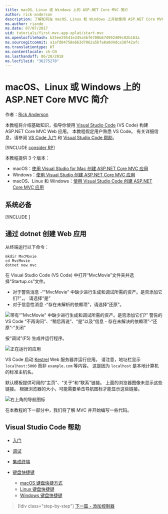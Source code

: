 ```yaml
---
title: macOS、Linux 或 Windows 上的 ASP.NET Core MVC 简介
author: rick-anderson
description: 了解如何在 macOS、Linux 和 Windows 上开始使用 ASP.NET Core MVC 和 Visual Studio Code
ms.author: riande
ms.date: 07/07/2017
uid: tutorials/first-mvc-app-xplat/start-mvc
ms.openlocfilehash: b25ee29541e345a3bf6700b67d992409c02b183a
ms.sourcegitcommit: a1afd04758e663d7062a5bfa8a0d4dca38f42afc
ms.translationtype: HT
ms.contentlocale: zh-CN
ms.lasthandoff: 06/20/2018
ms.locfileid: "36275270"
---
```

# <a name="introduction-to-aspnet-core-mvc-on-macos-linux-or-windows"></a>macOS、Linux 或 Windows 上的 ASP.NET Core MVC 简介

作者：[Rick Anderson](https://twitter.com/RickAndMSFT)

本教程将介绍基础知识，指导你使用 [Visual Studio Code](https://code.visualstudio.com) (VS Code) 构建 ASP.NET Core MVC Web 应用。 本教程假定用户熟悉 VS Code。 有关详细信息，请参阅 [VS Code 入门](https://code.visualstudio.com/docs) 和 [Visual Studio Code 帮助](#visual-studio-code-help)。 

[!INCLUDE [consider RP](../../includes/razor.md)]

本教程提供 3 个版本：

* macOS：[使用 Visual Studio for Mac 创建 ASP.NET Core MVC 应用](xref:tutorials/first-mvc-app-mac/start-mvc)
* Windows：[使用 Visual Studio 创建 ASP.NET Core MVC 应用](xref:tutorials/first-mvc-app/start-mvc)
* macOS、Linux 和 Windows：[使用 Visual Studio Code 创建 ASP.NET Core MVC 应用](xref:tutorials/first-mvc-app-xplat/start-mvc) 

## <a name="prerequisites"></a>系统必备

[!INCLUDE [](~/includes/net-core-prereqs-vscode.md)]

## <a name="create-a-web-app-with-dotnet"></a>通过 dotnet 创建 Web 应用

从终端运行以下命令：

```console
mkdir MvcMovie
cd MvcMovie
dotnet new mvc
```

在 Visual Studio Code (VS Code) 中打开“MvcMovie”文件夹并选择“Startup.cs”文件。

- 对于警告消息 -“"MvcMovie" 中缺少进行生成和调试所需的资产。是否添加它们?”，。 请选择“是”
- 对于信息性消息 -“存在未解析的依赖项”，请选择“还原”。

![带有“"MvcMovie" 中缺少进行生成和调试所需的资产。是否添加它们?” 警告的 VS Code “不再询问”、“稍后再说”、“是”以及“信息 - 存在未解决的依赖项”-“还原”-“关闭”](../web-api-vsc/_static/vsc_restore.png)

按“调试”(F5) 生成并运行程序。

![正在运行的应用](../first-mvc-app/start-mvc/_static/1.png)

VS Code 启动 [Kestrel](xref:fundamentals/servers/kestrel) Web 服务器并运行应用。 请注意，地址栏显示 `localhost:5000` 而非 `example.com` 等内容。 这是因为 `localhost` 是本地计算机的标准主机名。

默认模板提供可用的“主页”、“关于”和“联系”链接。 上面的浏览器图像未显示这些链接。 根据浏览器的大小，可能需要单击导航图标才能显示这些链接。

![右上角的导航图标](../first-mvc-app/start-mvc/_static/2.png)

在本教程的下一部分中，我们将了解 MVC 并开始编写一些代码。

## <a name="visual-studio-code-help"></a>Visual Studio Code 帮助

- [入门](https://code.visualstudio.com/docs)
- [调试](https://code.visualstudio.com/docs/editor/debugging)
- [集成终端](https://code.visualstudio.com/docs/editor/integrated-terminal)
- [键盘快捷键](https://code.visualstudio.com/docs/getstarted/keybindings#_keyboard-shortcuts-reference)

  - [macOS 键盘快捷方式](https://code.visualstudio.com/shortcuts/keyboard-shortcuts-macos.pdf)
  - [Linux 键盘快捷键](https://code.visualstudio.com/shortcuts/keyboard-shortcuts-linux.pdf)
  - [Windows 键盘快捷键](https://code.visualstudio.com/shortcuts/keyboard-shortcuts-windows.pdf)

> [!div class="step-by-step"]
> [下一篇 - 添加控制器](adding-controller.md)
